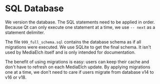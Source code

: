 # SQL Database

We version the database.  The SQL statements need to be applied in order.
Because Qt can only execute one statement at a time, we use `-- next`
as a statement delimiter.

The file `999_full_schema.sql` contains the database schema as if all
migrations were executed.  We use SQLite to get the final schema.
It isn't used by MediaElch itself and is only intended for documentation.

The benefit of using migrations is easy: users can keep their cache and
don't have to refresh on each MediaElch update.  By applying migrations one
at a time, we don't need to care if users migrate from database
v14 to v16 or v18.
